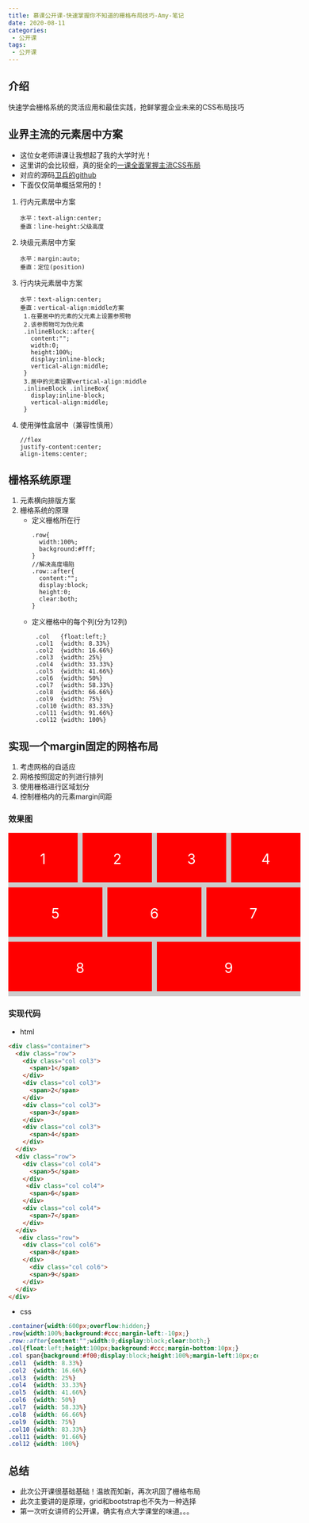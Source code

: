 ```yaml
---
title: 慕课公开课-快速掌握你不知道的栅格布局技巧-Amy-笔记
date: 2020-08-11
categories:
 - 公开课
tags:
 - 公开课
---
```


## 介绍

快速学会栅格系统的灵活应用和最佳实践，抢鲜掌握企业未来的CSS布局技巧

## 业界主流的元素居中方案

* 这位女老师讲课让我想起了我的大学时光！
* 这里讲的会比较细，真的挺全的[一课全面掌握主流CSS布局](http://www.imooc.com/learn/1189)
* 对应的源码[卫兵的github](https://github.com/wavedanger/record/tree/master/cssworld/%E5%B8%83%E5%B1%80)
* 下面仅仅简单概括常用的！

1. 行内元素居中方案
   ```
   水平：text-align:center;
   垂直：line-height:父级高度

   ```
2. 块级元素居中方案
   ```
   水平：margin:auto;
   垂直：定位(position)

   ```
3. 行内块元素居中方案
   ```
   水平：text-align:center;
   垂直：vertical-align:middle方案
    1.在要居中的元素的父元素上设置参照物
    2.该参照物可为伪元素
    .inlineBlock::after{
      content:"";
      width:0;
      height:100%;
      display:inline-block;
      vertical-align:middle;
    }
    3.居中的元素设置vertical-align:middle
    .inlineBlock .inlineBox{
      display:inline-block;
      vertical-align:middle;
    }

   ```
4. 使用弹性盒居中（兼容性慎用）
    ```
    //flex
    justify-content:center;
    align-items:center;
    ```
## 栅格系统原理

1. 元素横向排版方案
2. 栅格系统的原理
   * 定义栅格所在行
     ```
     .row{
       width:100%;
       background:#fff;
     }
     //解决高度塌陷
     .row::after{
       content:"";
       display:block;
       height:0;
       clear:both;
     }
     ```
   * 定义栅格中的每个列(分为12列)
     ```
      .col   {float:left;}
      .col1  {width: 8.33%}
      .col2  {width: 16.66%}
      .col3  {width: 25%}
      .col4  {width: 33.33%}
      .col5  {width: 41.66%}
      .col6  {width: 50%}
      .col7  {width: 58.33%}
      .col8  {width: 66.66%}
      .col9  {width: 75%}
      .col10 {width: 83.33%}
      .col11 {width: 91.66%}
      .col12 {width: 100%}
     ```

## 实现一个margin固定的网格布局

1. 考虑网格的自适应
2. 网格按照固定的列进行排列
3. 使用栅格进行区域划分
4. 控制栅格内的元素margin间距

### 效果图

  <style>
  .container{width:600px;overflow:hidden;}
  .row{width:100%;background:#ccc;margin-left:-10px;}
  .row::after{content:"";width:0;display:block;clear:both;}
  .col{float:left;height:100px;background:#ccc;margin-bottom:10px;}
  .col span{background:#f00;display:block;height:100%;margin-left:10px;color:#fff;font-size:28px;text-align:center;box-sizing:border-box;padding-top:36px;}
  .col1  {width: 8.33%}
  .col2  {width: 16.66%}
  .col3  {width: 25%}
  .col4  {width: 33.33%}
  .col5  {width: 41.66%}
  .col6  {width: 50%}
  .col7  {width: 58.33%}
  .col8  {width: 66.66%}
  .col9  {width: 75%}
  .col10 {width: 83.33%}
  .col11 {width: 91.66%}
  .col12 {width: 100%}
  </style>

  <div class="container">
    <div class="row">
      <div class="col col3">
        <span>1</span>
      </div>
      <div class="col col3">
        <span>2</span>
      </div>
      <div class="col col3">
        <span>3</span>
      </div>
      <div class="col col3">
        <span>4</span>
      </div>
    </div>
    <div class="row">
      <div class="col col4">
        <span>5</span>
      </div>
      <div class="col col4">
        <span>6</span>
      </div>
      <div class="col col4">
        <span>7</span>
      </div>
    </div>
    <div class="row">
      <div class="col col6">
        <span>8</span>
      </div>
        <div class="col col6">
        <span>9</span>
      </div>
    </div>
  </div>

### 实现代码

* html

```html
<div class="container">
  <div class="row">
    <div class="col col3">
      <span>1</span>
    </div>
    <div class="col col3">
      <span>2</span>
    </div>
    <div class="col col3">
      <span>3</span>
    </div>
    <div class="col col3">
      <span>4</span>
    </div>
  </div>
  <div class="row">
    <div class="col col4">
      <span>5</span>
    </div>
     <div class="col col4">
      <span>6</span>
    </div>
    <div class="col col4">
      <span>7</span>
    </div>
  </div>
   <div class="row">
    <div class="col col6">
      <span>8</span>
    </div>
      <div class="col col6">
      <span>9</span>
    </div>
  </div>
</div>

```

* css

```css
.container{width:600px;overflow:hidden;}
.row{width:100%;background:#ccc;margin-left:-10px;}
.row::after{content:"";width:0;display:block;clear:both;}
.col{float:left;height:100px;background:#ccc;margin-bottom:10px;}
.col span{background:#f00;display:block;height:100%;margin-left:10px;color:#fff;font-size:28px;text-align:center;box-sizing:border-box;padding-top:36px;}
.col1  {width: 8.33%}
.col2  {width: 16.66%}
.col3  {width: 25%}
.col4  {width: 33.33%}
.col5  {width: 41.66%}
.col6  {width: 50%}
.col7  {width: 58.33%}
.col8  {width: 66.66%}
.col9  {width: 75%}
.col10 {width: 83.33%}
.col11 {width: 91.66%}
.col12 {width: 100%}
```

## 总结

* 此次公开课很基础基础！温故而知新，再次巩固了栅格布局
* 此次主要讲的是原理，grid和bootstrap也不失为一种选择
* 第一次听女讲师的公开课，确实有点大学课堂的味道。。。